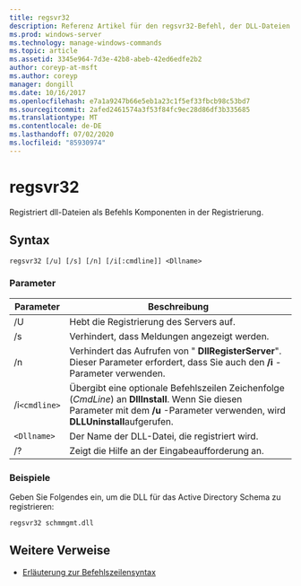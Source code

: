 ```yaml
---
title: regsvr32
description: Referenz Artikel für den regsvr32-Befehl, der DLL-Dateien als Befehls Komponenten in der Registrierung registriert.
ms.prod: windows-server
ms.technology: manage-windows-commands
ms.topic: article
ms.assetid: 3345e964-7d3e-42b8-abeb-42ed6edfe2b2
author: coreyp-at-msft
ms.author: coreyp
manager: dongill
ms.date: 10/16/2017
ms.openlocfilehash: e7a1a9247b66e5eb1a23c1f5ef33fbcb98c53bd7
ms.sourcegitcommit: 2afed2461574a3f53f84fc9ec28d86df3b335685
ms.translationtype: MT
ms.contentlocale: de-DE
ms.lasthandoff: 07/02/2020
ms.locfileid: "85930974"
---
```

# <a name="regsvr32"></a>regsvr32

Registriert dll-Dateien als Befehls Komponenten in der Registrierung.

## <a name="syntax"></a>Syntax

```
regsvr32 [/u] [/s] [/n] [/i[:cmdline]] <Dllname>
```

### <a name="parameters"></a>Parameter

| Parameter | Beschreibung |
|--|--|
| /U | Hebt die Registrierung des Servers auf. |
| /s | Verhindert, dass Meldungen angezeigt werden. |
| /n | Verhindert das Aufrufen von " **DllRegisterServer**". Dieser Parameter erfordert, dass Sie auch den **/i** -Parameter verwenden. |
| /i`<cmdline>` | Übergibt eine optionale Befehlszeilen Zeichenfolge (*CmdLine*) an **DllInstall**. Wenn Sie diesen Parameter mit dem **/u** -Parameter verwenden, wird **DLLUninstall**aufgerufen. |
| `<Dllname>` | Der Name der DLL-Datei, die registriert wird. |
| /? | Zeigt die Hilfe an der Eingabeaufforderung an. |

### <a name="examples"></a>Beispiele

Geben Sie Folgendes ein, um die DLL für das Active Directory Schema zu registrieren:

```
regsvr32 schmmgmt.dll
```

## <a name="additional-references"></a>Weitere Verweise

- [Erläuterung zur Befehlszeilensyntax](command-line-syntax-key.md)
